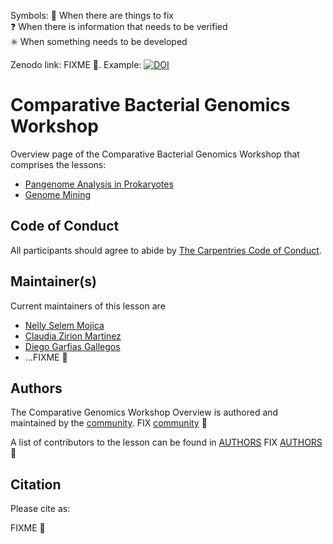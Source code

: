 Symbols: 
  💢 When there are things to fix  
  ❓ When there is information that needs to be verified  
  ✳️ When something needs to be developed


Zenodo link: FIXME :anger:. Example: [![DOI](https://zenodo.org/badge/DOI/10.5281/zenodo.4285900.svg)](https://doi.org/10.5281/zenodo.4285900)

# Comparative Bacterial Genomics Workshop

Overview page of the Comparative Bacterial Genomics Workshop that comprises the lessons:

- [Pangenome Analysis in Prokaryotes](https://paumayell.github.io/pangenomics/)
- [Genome Mining](https://axelramosgarcia.github.io/Genome-Mining/)


## Code of Conduct

All participants should agree to abide by [The Carpentries Code of Conduct](https://docs.carpentries.org/topic_folders/policies/index_coc.html).

## Maintainer(s)

Current maintainers of this lesson are

* [Nelly Selem Mojica](https://github.com/nselem)
* [Claudia Zirion Martinez](https://github.com/Czirion)
* [Diego Garfias Gallegos](https://github.com/Bedxxe)
* ...FIXME :anger:

## Authors

The Comparative Genomics Workshop Overview is authored and maintained by the [community](https://github.com/carpentries-incubator/metagenomics-workshop/network/members). FIX [community](https://github.com/carpentries-incubator/metagenomics-workshop/network/members) :anger:

A list of contributors to the lesson can be found in [AUTHORS](AUTHORS) FIX [AUTHORS](AUTHORS) :anger:

## Citation

Please cite as:

FIXME :anger:

